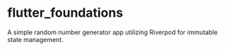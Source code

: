 # flutter_foundations

A simple random number generator app utilizing Riverpod for immutable state management.
